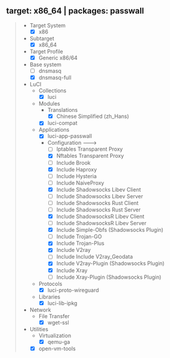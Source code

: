 ## target: x86_64 | packages: passwall

> - Target System
>   - [x] x86
> 
> - Subtarget
>   - [x] x86_64
> 
> - Target Profile
>   - [x] Generic x86/64
> 
> - Base system
>   - [ ] dnsmasq
>   - [x] dnsmasq-full
> 
> - LuCI
>   - Collections
>     - [x] luci
>   - Modules
>     - Translations
>       - [x] Chinese Simplified (zh_Hans)
>     - [x] luci-compat
>   - Applications
>     - [x] luci-app-passwall
>     - Configuration  --->
>       - [ ] Iptables Transparent Proxy
>       - [x] Nftables Transparent Proxy
>       - [ ] Include Brook
>       - [x] Include Haproxy
>       - [ ] Include Hysteria
>       - [ ] Include NaiveProxy
>       - [x] Include Shadowsocks Libev Client
>       - [ ] Include Shadowsocks Libev Server
>       - [ ] Include Shadowsocks Rust Client
>       - [ ] Include Shadowsocks Rust Server
>       - [x] Include ShadowsocksR Libev Client
>       - [ ] Include ShadowsocksR Libev Server
>       - [x] Include Simple-Obfs (Shadowsocks Plugin)
>       - [ ] Include Trojan-GO
>       - [x] Include Trojan-Plus
>       - [x] Include V2ray
>       - [ ] Include Include V2ray_Geodata
>       - [x] Include V2ray-Plugin (Shadowsocks Plugin)
>       - [x] Include Xray
>       - [ ] Include Xray-Plugin (Shadowsocks Plugin)
>   - Protocols
>     - [x] luci-proto-wireguard
>   - Libraries
>     - [x] luci-lib-ipkg
> 
> - Network
>   - File Transfer
>     - [x] wget-ssl
> 
> - Utilities
>   - Virtualization
>     - [x] qemu-ga
>   - [x] open-vm-tools
